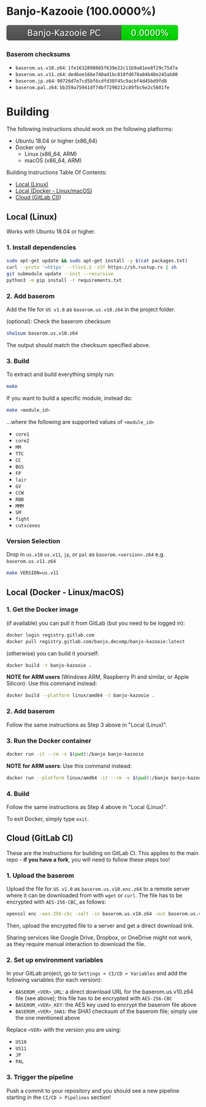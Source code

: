 # Banjo-Kazooie (100.0000%)

<img src="./progress/progress_pc.svg">

### Baserom checksums

- `baserom.us.v10.z64`: `1fe1632098865f639e22c11b9a81ee8f29c75d7a`
- `baserom.us.v11.z64`: `ded6ee166e740ad1bc810fd678a84b48e245ab80`
- `baserom.jp.z64`:     `90726d7e7cd5bf6cdfd38f45c9acbf4d45bd9fd8`
- `baserom.pal.z64`:    `bb359a75941df74bf7290212c89fbc6e2c5601fe`

# Building

The following instructions should work on the following platforms:
- Ubuntu 18.04 or higher (x86_64)
- Docker only
    - Linux (x86_64, ARM)
    - macOS (x86_64, ARM)

Building Instructions Table Of Contents:
- [Local (Linux)](#local-linux)
- [Local (Docker - Linux/macOS)](#local-docker---linuxmacos)
- [Cloud (GitLab CI)](#cloud-gitlab-ci))

## Local (Linux)

Works with Ubuntu 18.04 or higher.

### 1. Install dependencies

```sh
sudo apt-get update && sudo apt-get install -y $(cat packages.txt)
curl --proto '=https' --tlsv1.2 -sSf https://sh.rustup.rs | sh
git submodule update --init --recursive
python3 -m pip install -r requirements.txt
```

### 2. Add baserom

Add the file for `US v1.0` as `baserom.us.v10.z64` in the project folder.

(optional): Check the baserom checksum

```sh
sha1sum baserom.us.v10.z64
```

The output should match the checksum specified above.

### 3. Build

To extract and build everything simply run:

```sh
make
```

If you want to build a specific module, instead do:

```sh
make <module_id>
```

...where the following are supported values of `<module_id>`
- `core1`
- `core2`
- `MM`
- `TTC`
- `CC`
- `BGS`
- `FP`
- `lair`
- `GV`
- `CCW`
- `RBB`
- `MMM`
- `SM`
- `fight`
- `cutscenes`

### Version Selection

Drop in `us.v10` `us.v11`, `jp`, or `pal` as `baserom.<version>.z64` e.g. `baserom.us.v11.z64`

```sh
make VERSION=us.v11
```


## Local (Docker - Linux/macOS)

### 1. Get the Docker image

(if available) you can pull it from GitLab (but you need to be logged in):

```sh
docker login registry.gitlab.com
docker pull registry.gitlab.com/banjo.decomp/banjo-kazooie:latest
```

(otherwise) you can build it yourself:

```sh
docker build -t banjo-kazooie .
```

**NOTE for ARM users** (Windows ARM, Raspberry Pi and similar, or Apple Silicon): Use this command instead:

```sh
docker build --platform linux/amd64 -t banjo-kazooie .
```

### 2. Add baserom

Follow the same instructions as Step 3 above in "Local (Linux)".

### 3. Run the Docker container

```sh
docker run -it --rm -v $(pwd):/banjo banjo-kazooie 
```

**NOTE for ARM users**: Use this command instead:

```sh
docker run --platform linux/amd64 -it --rm -v $(pwd):/banjo banjo-kazooie 
```

### 4. Build

Follow the same instructions as Step 4 above in "Local (Linux)".

To exit Docker, simply type `exit`.

## Cloud (GitLab CI)

These are the instructions for building on GitLab CI.
This applies to the main repo - **if you have a fork**, you will need to follow these steps too!

### 1. Upload the baserom

Upload the file for `US v1.0` as `baserom.us.v10.enc.z64` to a remote server where it can be downloaded from with `wget` or `curl`. The file has to be encrypted with `AES-256-CBC`, as follows:

```sh
openssl enc -aes-256-cbc -salt -in baserom.us.v10.z64 -out baserom.us.v10.enc.z64
```

Then, upload the encrypted file to a server and get a direct download link.

Sharing services like Google Drive, Dropbox, or OneDrive might not work, as they require manual interaction to download the file.

### 2. Set up environment variables

In your GitLab project, go to `Settings > CI/CD > Variables` and add the following variables (for each version):

- `BASEROM_<VER>_URL`: a direct download URL for the baserom.us.v10.z64 file (see above); this file has to be encrypted with `AES-256-CBC`
- `BASEROM_<VER>_KEY`: the AES key used to encrypt the baserom file above
- `BASEROM_<VER>_SHA1`: the SHA1 checksum of the baserom file; simply use the one mentioned above

Replace `<VER>` with the version you are using:
- `US10`
- `US11`
- `JP`
- `PAL`

### 3. Trigger the pipeline

Push a commit to your repository and you should see a new pipeline starting in the `CI/CD > Pipelines` section! 

